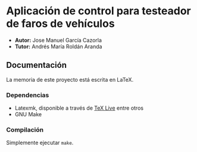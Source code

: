 # Aplicación de control para testeador de faros de vehículos

- **Autor:** Jose Manuel García Cazorla
- **Tutor:** Andrés María Roldán Aranda

## Documentación

La memoria de este proyecto está escrita en LaTeX.

### Dependencias

- Latexmk, disponible a través de [TeX Live](https://www.tug.org/texlive/) entre otros
- GNU Make

### Compilación

Simplemente ejecutar `make`.
